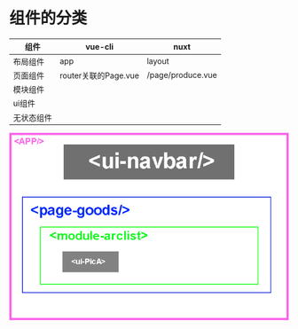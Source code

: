 # 组件的分类

| 组件       | vue-cli              | nuxt              |
| ---------- | -------------------- | ----------------- |
| 布局组件   | app                  | layout            |
| 页面组件   | router关联的Page.vue | /page/produce.vue |
| 模块组件   |                      |                   |
| ui组件     |                      |                   |
| 无状态组件 |                      |                   |



![1566146868286](img/1566146868286.gif)



